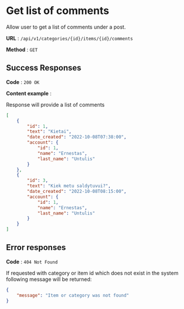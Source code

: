 # Get list of comments

Allow user to get a list of comments under a post.

**URL** : `/api/v1/categories/{id}/items/{id}/comments`

**Method** : `GET`

## Success Responses

**Code** : `200 OK`

**Content example** : 

Response will provide a list of comments

```json
[
    {
        "id": 1,
        "text": "Kietai",
        "date_created": "2022-10-08T07:38:00",
        "account": {
            "id": 1,
            "name": "Ernestas",
            "last_name": "Untulis"
        }
    },
    {
        "id": 3,
        "text": "Kiek metu saldytuvui?",
        "date_created": "2022-10-08T08:15:00",
        "account": {
            "id": 1,
            "name": "Ernestas",
            "last_name": "Untulis"
        }
    }
]
```
## Error responses

**Code** : `404 Not Found`

If requested with category or item id which does not exist in the system following message will be returned:

```json
{
    "message": "Item or category was not found"
}
```